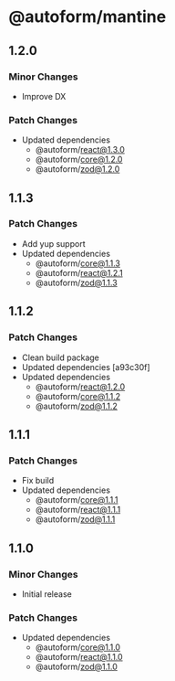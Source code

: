 # @autoform/mantine

## 1.2.0

### Minor Changes

- Improve DX

### Patch Changes

- Updated dependencies
  - @autoform/react@1.3.0
  - @autoform/core@1.2.0
  - @autoform/zod@1.2.0

## 1.1.3

### Patch Changes

- Add yup support
- Updated dependencies
  - @autoform/core@1.1.3
  - @autoform/react@1.2.1
  - @autoform/zod@1.1.3

## 1.1.2

### Patch Changes

- Clean build package
- Updated dependencies [a93c30f]
- Updated dependencies
  - @autoform/react@1.2.0
  - @autoform/core@1.1.2
  - @autoform/zod@1.1.2

## 1.1.1

### Patch Changes

- Fix build
- Updated dependencies
  - @autoform/core@1.1.1
  - @autoform/react@1.1.1
  - @autoform/zod@1.1.1

## 1.1.0

### Minor Changes

- Initial release

### Patch Changes

- Updated dependencies
  - @autoform/core@1.1.0
  - @autoform/react@1.1.0
  - @autoform/zod@1.1.0
